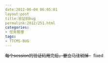 ```yaml
---
date:2012-06-04 06:05:01
layout:post
title:验证码bug
permalink:2012/251.html
categories:
- 任务管理
tags:
- TTCMS-BUG
---
```



<s>每个session的验证码用完后，要立马注销掉 &nbsp;</s> &nbsp;fixed